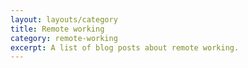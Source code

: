 ```yaml
---
layout: layouts/category
title: Remote working
category: remote-working
excerpt: A list of blog posts about remote working.
---
```

